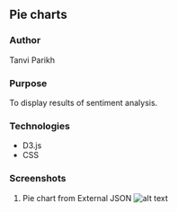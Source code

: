 ## Pie charts 

### Author
Tanvi Parikh

### Purpose
To display results of sentiment analysis.

### Technologies 
 - D3.js
 - CSS

### Screenshots
1. Pie chart from External JSON 
![alt text](https://github.com/CUBigDataClass/Big-Neuron/blob/Tanvi-branch/Visualizations/Interactive-Pie_%20Chart/pie-chart1.png "Logo Title Text 1")
